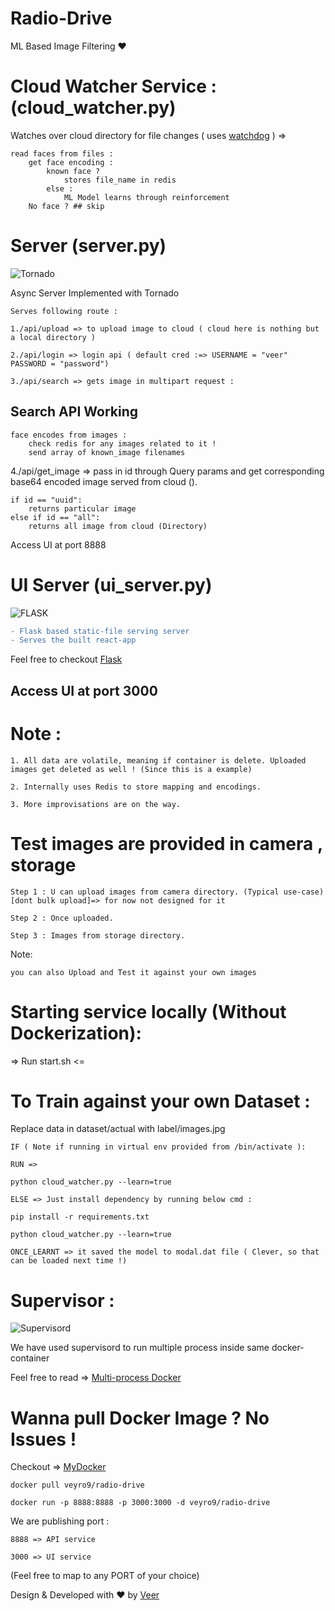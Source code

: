 # Radio-Drive

ML Based Image Filtering ❤️

# Cloud Watcher Service : (cloud_watcher.py)

Watches over cloud directory for file changes ( uses [watchdog](https://pypi.org/project/watchdog/) ) =>

    read faces from files :
    	get face encoding :
    		known face ?
    			stores file_name in redis
    		else :
    			ML Model learns through reinforcement
    	No face ? ## skip

# Server (server.py)

![Tornado](https://www.tornadoweb.org/en/stable/_images/tornado.png)

Async Server Implemented with Tornado

    Serves following route :

    1./api/upload => to upload image to cloud ( cloud here is nothing but a local directory )

    2./api/login => login api ( default cred :=> USERNAME = "veer" PASSWORD = "password")

    3./api/search => gets image in multipart request :

## Search API Working

    face encodes from images :
    	check redis for any images related to it !
    	send array of known_image filenames

4./api/get_image => pass in id through Query params and get corresponding base64 encoded image served from cloud ().

    if id == "uuid":
    	returns particular image
    else if id == "all":
    	returns all image from cloud (Directory)

Access UI at port 8888

# UI Server (ui_server.py)

![FLASK](https://flask.palletsprojects.com/en/2.2.x/_images/flask-logo.png)

```diff
- Flask based static-file serving server
- Serves the built react-app
```

Feel free to checkout [Flask](https://flask.palletsprojects.com/en/2.2.x/)

## Access UI at port 3000

# Note :

    1. All data are volatile, meaning if container is delete. Uploaded images get deleted as well ! (Since this is a example)

    2. Internally uses Redis to store mapping and encodings.

    3. More improvisations are on the way.

# Test images are provided in camera , storage

    Step 1 : U can upload images from camera directory. (Typical use-case)[dont bulk upload]=> for now not designed for it

    Step 2 : Once uploaded.

    Step 3 : Images from storage directory.

Note:

    you can also Upload and Test it against your own images

# Starting service locally (Without Dockerization):

=> Run start.sh <=

# To Train against your own Dataset :

Replace data in dataset/actual with label/images.jpg

    IF ( Note if running in virtual env provided from /bin/activate ):

    RUN =>

    python cloud_watcher.py --learn=true

    ELSE => Just install dependency by running below cmd :

    pip install -r requirements.txt

    python cloud_watcher.py --learn=true

    ONCE_LEARNT => it saved the model to modal.dat file ( Clever, so that can be loaded next time !)

# Supervisor :

![Supervisord](https://avatars.githubusercontent.com/u/5429470?s=280&v=4)

We have used supervisord to run multiple process inside same docker-container

Feel free to read => [Multi-process Docker](https://docs.docker.com/config/containers/multi-service_container/)

# Wanna pull Docker Image ? No Issues !

Checkout => [MyDocker](https://hub.docker.com/r/veyro9/radio-drive)

    docker pull veyro9/radio-drive

    docker run -p 8888:8888 -p 3000:3000 -d veyro9/radio-drive

We are publishing port :

    8888 => API service

    3000 => UI service

(Feel free to map to any PORT of your choice)

Design & Developed with ❤️ by [Veer](https://www.linkedin.com/in/veerganesh/)
